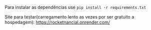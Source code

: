 Para instalar as dependências use `pip install -r requirements.txt`

Site para testar(carregamento lento as vezes por ser gratuito a hospedagem): https://rocketnancial.onrender.com/ 
